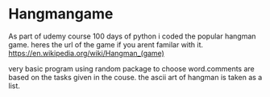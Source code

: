 # Hangmangame
As part of udemy course 100 days of python i coded the popular hangman game. heres the url of the game if you arent familar with it.
https://en.wikipedia.org/wiki/Hangman_(game)

very basic program using random package to choose word.comments are based on the tasks given in the couse. the ascii art of hangman is taken as a list.

